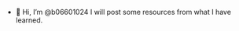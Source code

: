 - 👋 Hi, I’m @b06601024
I will post some resources from what I have learned.

<!---
b06601024/b06601024 is a ✨ special ✨ repository because its `README.md` (this file) appears on your GitHub profile.
You can click the Preview link to take a look at your changes.
--->

